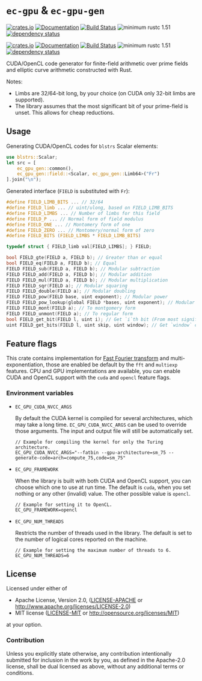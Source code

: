 # `ec-gpu` & `ec-gpu-gen`

[![crates.io][crate-image-ec-gpu]][crate-link-ec-gpu]
[![Documentation][doc-image-ec-gpu]][doc-link-ec-gpu]
[![Build Status][build-image-ec-gpu]][build-link-ec-gpu]
![minimum rustc 1.51][msrv-image-ec-gpu]
[![dependency status][deps-image-ec-gpu]][deps-link-ec-gpu]

[![crates.io][crate-image-ec-gpu-gen]][crate-link-ec-gpu-gen]
[![Documentation][doc-image-ec-gpu-gen]][doc-link-ec-gpu-gen]
[![Build Status][build-image-ec-gpu-gen]][build-link-ec-gpu-gen]
![minimum rustc 1.51][msrv-image-ec-gpu-gen]
[![dependency status][deps-image-ec-gpu-gen]][deps-link-ec-gpu-gen]

CUDA/OpenCL code generator for finite-field arithmetic over prime fields and elliptic curve arithmetic constructed with Rust.

Notes:
 - Limbs are 32/64-bit long, by your choice (on CUDA only 32-bit limbs are supported).
 - The library assumes that the most significant bit of your prime-field is unset. This allows for cheap reductions.

## Usage

Generating CUDA/OpenCL codes for `blstrs` Scalar elements:

```rust
use blstrs::Scalar;
let src = [
    ec_gpu_gen::common(),
    ec_gpu_gen::field::<Scalar, ec_gpu_gen::Limb64>("Fr")
].join("\n");
```
Generated interface (`FIELD` is substituted with `Fr`):

```c
#define FIELD_LIMB_BITS ... // 32/64
#define FIELD_limb ... // uint/ulong, based on FIELD_LIMB_BITS
#define FIELD_LIMBS ... // Number of limbs for this field
#define FIELD_P ... // Normal form of field modulus
#define FIELD_ONE ... // Montomery form of one
#define FIELD_ZERO ... // Montomery/normal form of zero
#define FIELD_BITS (FIELD_LIMBS * FIELD_LIMB_BITS)

typedef struct { FIELD_limb val[FIELD_LIMBS]; } FIELD;

bool FIELD_gte(FIELD a, FIELD b); // Greater than or equal
bool FIELD_eq(FIELD a, FIELD b); // Equal
FIELD FIELD_sub(FIELD a, FIELD b); // Modular subtraction
FIELD FIELD_add(FIELD a, FIELD b); // Modular addition
FIELD FIELD_mul(FIELD a, FIELD b); // Modular multiplication
FIELD FIELD_sqr(FIELD a); // Modular squaring
FIELD FIELD_double(FIELD a); // Modular doubling
FIELD FIELD_pow(FIELD base, uint exponent); // Modular power
FIELD FIELD_pow_lookup(global FIELD *bases, uint exponent); // Modular power with lookup table for bases
FIELD FIELD_mont(FIELD a); // To montgomery form
FIELD FIELD_unmont(FIELD a); // To regular form
bool FIELD_get_bit(FIELD l, uint i); // Get `i`th bit (From most significant digit)
uint FIELD_get_bits(FIELD l, uint skip, uint window); // Get `window` consecutive bits, (Starting from `skip`th bit from most significant digit)
```

## Feature flags

This crate contains implementation for [Fast Fourier transform] and multi-exponentiation, those are enabled be default by the `fft` and `multiexp` features. CPU and GPU implementations are available, you can enable CUDA and OpenCL support with the `cuda` and `opencl` feature flags.

### Environment variables

 - `EC_GPU_CUDA_NVCC_ARGS`

     By default the CUDA kernel is compiled for several architectures, which may take a long time. `EC_GPU_CUDA_NVCC_ARGS` can be used to override those arguments. The input and output file will still be automatically set.

    ```console
    // Example for compiling the kernel for only the Turing architecture.
    EC_GPU_CUDA_NVCC_ARGS="--fatbin --gpu-architecture=sm_75 --generate-code=arch=compute_75,code=sm_75"
    ```

 - `EC_GPU_FRAMEWORK`

    When the library is built with both CUDA and OpenCL support, you can choose which one to use at run time. The default is `cuda`, when you set nothing or any other (invalid) value. The other possible value is `opencl`.

    ```console
    // Example for setting it to OpenCL.
    EC_GPU_FRAMEWORK=opencl
    ```

 - `EC_GPU_NUM_THREADS`

   Restricts the number of threads used in the library. The default is set to the number of logical cores reported on the machine.

    ```console
    // Example for setting the maximum number of threads to 6.
    EC_GPU_NUM_THREADS=6
    ```


## License

Licensed under either of

 * Apache License, Version 2.0, ([LICENSE-APACHE](LICENSE-APACHE) or
   http://www.apache.org/licenses/LICENSE-2.0)
 * MIT license ([LICENSE-MIT](LICENSE-MIT) or http://opensource.org/licenses/MIT)

at your option.

### Contribution

Unless you explicitly state otherwise, any contribution intentionally
submitted for inclusion in the work by you, as defined in the Apache-2.0
license, shall be dual licensed as above, without any additional terms or
conditions.


[crate-image-ec-gpu]: https://img.shields.io/crates/v/ec-gpu.svg
[crate-link-ec-gpu]: https://crates.io/crates/ec-gpu
[doc-image-ec-gpu]: https://docs.rs/ec-gpu/badge.svg
[doc-link-ec-gpu]: https://docs.rs/ec-gpu
[build-image-ec-gpu]: https://circleci.com/gh/filecoin-project/ec-gpu.svg?style=shield
[build-link-ec-gpu]: https://circleci.com/gh/filecoin-project/ec-gpu
[msrv-image-ec-gpu]: https://img.shields.io/badge/rustc-1.54+-blue.svg
[deps-image-ec-gpu]: https://deps.rs/repo/github/filecoin-projectt/ec-gpu/status.svg
[deps-link-ec-gpu]: https://deps.rs/repo/github/filecoin-project/ec-gpu


[crate-image-ec-gpu-gen]: https://img.shields.io/crates/v/ec-gpu-gen.svg
[crate-link-ec-gpu-gen]: https://crates.io/crates/ec-gpu-gen
[doc-image-ec-gpu-gen]: https://docs.rs/ec-gpu-gen/badge.svg
[doc-link-ec-gpu-gen]: https://docs.rs/ec-gpu-gen
[build-image-ec-gpu-gen]: https://circleci.com/gh/filecoin-project/ec-gpu.svg?style=shield
[build-link-ec-gpu-gen]: https://circleci.com/gh/filecoin-project/ec-gpu
[msrv-image-ec-gpu-gen]: https://img.shields.io/badge/rustc-1.54+-blue.svg
[deps-image-ec-gpu-gen]: https://deps.rs/repo/github/filecoin-projectt/ec-gpu/status.svg
[deps-link-ec-gpu-gen]: https://deps.rs/repo/github/filecoin-project/ec-gpu

[Fast Fourier transform]: https://en.wikipedia.org/wiki/Fast_Fourier_transform
